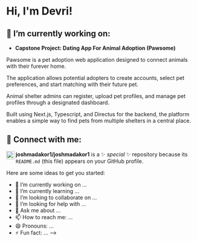 <h1>Hi, I'm Devri!</h1>

<h2>🔭 I’m currently working on:</h2>

- <b>Capstone Project: Dating App For Animal Adoption (Pawsome)</b>
<p>Pawsome is a pet adoption web application designed to connect animals with their furever home.</p>
<p>The application allows potential adopters to create accounts, select pet preferences, and start matching with their future pet.</p>
<p>Animal shelter admins can register, upload pet profiles, and manage pet profiles through a designated dashboard. 
<p>Built using Next.js, Typescript, and Directus for the backend, the platform enables a simple way to find pets from multiple shelters in a central place.</p>


<h2> 🤳 Connect with me:</h2>

[<img align="left" alt="DevriAnderson | LinkedIn" width="22px" src="https://cdn.jsdelivr.net/npm/simple-icons@v3/icons/linkedin.svg" />][linkedin]

[linkedin]: https://www.linkedin.com/in/devri-anderson-48b4855a/


**joshmadakor1/joshmadakor1** is a ✨ _special_ ✨ repository because its `README.md` (this file) appears on your GitHub profile.

Here are some ideas to get you started:

- 🔭 I’m currently working on ...
- 🌱 I’m currently learning ...
- 👯 I’m looking to collaborate on ...
- 🤔 I’m looking for help with ...
- 💬 Ask me about ...
- 📫 How to reach me: ...
- 😄 Pronouns: ...
- ⚡ Fun fact: ...
-->
